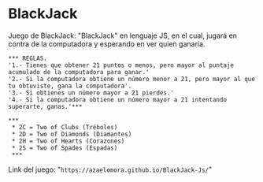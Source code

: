 # BlackJack


Juego de BlackJack: "BlackJack" en lenguaje JS, en el cual, jugará en contra de la computadora y esperando en ver quien ganaría.

```
*** REGLAS.
'1.- Tienes que obtener 21 puntos o menos, pero mayor al puntaje acumulado de la computadora para ganar.'
'2.- Si la computadora obtiene un número menor a 21, pero mayor al que tu obtuviste, gana la computadora'.
'3.- Si obtienes un número mayor a 21 pierdes.'
'4.- Si la computadora obtiene un número mayor a 21 intentando superarte, ganas.'***

***
 * 2C = Two of Clubs (Tréboles)
 * 2D = Two of Diamonds (Diamantes)
 * 2H = Two of Hearts (Corazones)
 * 2S = Two of Spades (Espadas)
 ***

 ```

Link del juego: "```https://azaelomora.github.io/BlackJack-Js/```"